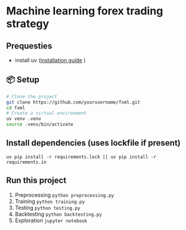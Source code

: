 # Machine learning forex trading strategy

## Prequesties
- install uv ([installation guide](https://docs.astral.sh/uv/getting-started/installation/) )

## 📦 Setup
```bash
# Clone the project
git clone https://github.com/yourusername/fxml.git
cd fxml
# Create a virtual environment
uv venv .venv
source .venv/bin/activate
```
## Install dependencies (uses lockfile if present)
```uv pip install -r requirements.lock || uv pip install -r requirements.in```


## Run this project
1. Preprocessing
```python preprocessing.py```
1. Training
```python training.py```
1. Testing
```python testing.py```
1. Backtesting
```python backtesting.py```
1. Exploration
```jupyter notebook```
